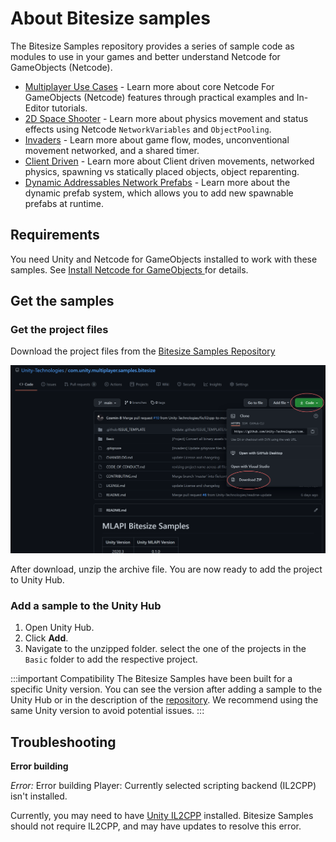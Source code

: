 # About Bitesize samples

The Bitesize Samples repository provides a series of sample code as modules to use in your games and better understand Netcode for GameObjects (Netcode).

* [Multiplayer Use Cases](bitesize-usecases.md) - Learn more about core Netcode For GameObjects (Netcode) features through practical examples and In-Editor tutorials.
* [2D Space Shooter](bitesize-spaceshooter.md) - Learn more about physics movement and status effects using Netcode `NetworkVariables` and `ObjectPooling`.
* [Invaders](bitesize-invaders.md) - Learn more about game flow, modes, unconventional movement networked, and a shared timer.
* [Client Driven](bitesize-clientdriven.md) - Learn more about Client driven movements, networked physics, spawning vs statically placed objects, object reparenting.
* [Dynamic Addressables Network Prefabs](bitesize-dynamicprefabs.md) - Learn more about the dynamic prefab system, which allows you to add new spawnable prefabs at runtime.

## Requirements

You need Unity and Netcode for GameObjects installed to work with these samples. See [Install  Netcode for GameObjects ](../../install.md) for details.

## Get the samples

### Get the project files

Download the project files from the [Bitesize Samples Repository](https://github.com/Unity-Technologies/com.unity.multiplayer.samples.bitesize)

![how to download](../../images/bitesize/bitesize-download.png)

After download, unzip the archive file. You are now ready to add the project to Unity Hub.

### Add a sample to the Unity Hub

1. Open Unity Hub.
1. Click **Add**.
1. Navigate to the unzipped folder. select the one of the projects in the `Basic` folder to add the respective project.

:::important Compatibility
The Bitesize Samples have been built for a specific Unity version. You can see the version after adding a sample to the Unity Hub or in the description of the [repository](https://github.com/Unity-Technologies/com.unity.multiplayer.samples.bitesize). We recommend using the same Unity version to avoid potential issues.
:::

## Troubleshooting

**Error building**

*Error:* Error building Player: Currently selected scripting backend (IL2CPP) isn't installed.

Currently, you may need to have [Unity IL2CPP](https://docs.unity3d.com/Manual/IL2CPP.html) installed. Bitesize Samples should not require IL2CPP, and may have updates to resolve this error.
